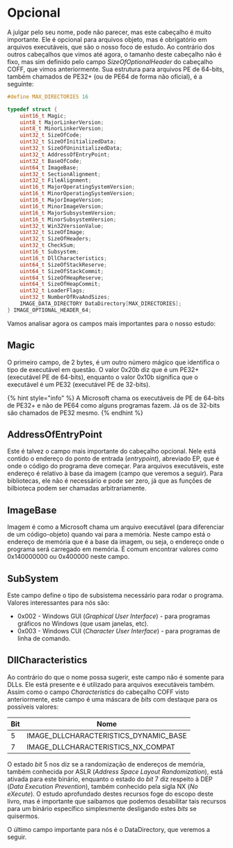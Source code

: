 # Opcional

A julgar pelo seu nome, pode não parecer, mas este cabeçalho é muito importante. Ele é opcional para arquivos objeto, mas é obrigatório em arquivos executáveis, que são o nosso foco de estudo. Ao contrário dos outros cabeçalhos que vimos até agora, o tamanho deste cabeçalho não é fixo, mas sim definido pelo campo _SizeOfOptionalHeader_ do cabeçalho COFF, que vimos anteriormente. Sua estrutura para arquivos PE de 64-bits, também chamados de PE32+ (ou de PE64 de forma não oficial), é a seguinte:

```c
#define MAX_DIRECTORIES 16

typedef struct {
	uint16_t Magic;
	uint8_t MajorLinkerVersion;
	uint8_t MinorLinkerVersion;
	uint32_t SizeOfCode;
	uint32_t SizeOfInitializedData;
	uint32_t SizeOfUninitializedData;
	uint32_t AddressOfEntryPoint;
	uint32_t BaseOfCode;
	uint64_t ImageBase;
	uint32_t SectionAlignment;
	uint32_t FileAlignment;
	uint16_t MajorOperatingSystemVersion;
	uint16_t MinorOperatingSystemVersion;
	uint16_t MajorImageVersion;
	uint16_t MinorImageVersion;
	uint16_t MajorSubsystemVersion;
	uint16_t MinorSubsystemVersion;
	uint32_t Win32VersionValue;
	uint32_t SizeOfImage;
	uint32_t SizeOfHeaders;
	uint32_t CheckSum;
	uint16_t Subsystem;
	uint16_t DllCharacteristics;
	uint64_t SizeOfStackReserve;
	uint64_t SizeOfStackCommit;
	uint64_t SizeOfHeapReserve;
	uint64_t SizeOfHeapCommit;
	uint32_t LoaderFlags;
	uint32_t NumberOfRvaAndSizes;
    IMAGE_DATA_DIRECTORY DataDirectory[MAX_DIRECTORIES];
} IMAGE_OPTIONAL_HEADER_64;
```

Vamos analisar agora os campos mais importantes para o nosso estudo:

## Magic

O primeiro campo, de 2 bytes, é um outro número mágico que identifica o tipo de executável em questão. O valor 0x20b diz que é um PE32+ (executável PE de 64-bits), enquanto o valor 0x10b significa que o executável é um PE32 (executável PE de 32-bits).

{% hint style="info" %}
A Microsoft chama os executáveis de PE de 64-bits de PE32+ e não de PE64 como alguns programas fazem. Já os de 32-bits são chamados de PE32 mesmo.
{% endhint %}

## AddressOfEntryPoint

Este é talvez o campo mais importante do cabeçalho opcional. Nele está contido o endereço do ponto de entrada (_entrypoint_), abreviado EP, que é onde o código do programa deve começar. Para arquivos executáveis, este endereço é relativo à base da imagem (campo que veremos a seguir). Para bibliotecas, ele não é necessário e pode ser zero, já que as funções de bilbioteca podem ser chamadas arbitrariamente.

## ImageBase

Imagem é como a Microsoft chama um arquivo executável (para diferenciar de um código-objeto) quando vai para a memória. Neste campo está o endereço de memória que é a base da imagem, ou seja, o endereço onde o programa será carregado em memória. É comum encontrar valores como 0x140000000 ou 0x400000 neste campo.

## SubSystem

Este campo define o tipo de subsistema necessário para rodar o programa. Valores interessantes para nós são:

* 0x002 - Windows GUI (_Graphical User Interface_) - para programas gráficos no Windows (que usam janelas, etc).
* 0x003 - Windows CUI (_Character User Interface_) - para programas de linha de comando.

## DllCharacteristics

Ao contrário do que o nome possa sugerir, este campo não é somente para DLLs. Ele está presente e é utilizado para arquivos executáveis também. Assim como o campo _Characteristics_ do cabeçalho COFF visto anteriormente, este campo é uma máscara de _bits_ com destaque para os possíveis valores:

| Bit | Nome                                        |
| --- | ------------------------------------------- |
| 5   | IMAGE\_DLLCHARACTERISTICS\_DYNAMIC\_BASE    |
| 7   | IMAGE\_DLLCHARACTERISTICS\_NX\_COMPAT       |

O estado _bit_ 5 nos diz se a randomização de endereços de memória, também conhecida por ASLR (_Address Space Layout Randomization_), está ativada para este binário, enquanto o estado do _bit_ 7 diz respeito à DEP (_Data Execution Prevention_), também conhecido pela sigla NX (_No eXecute_). O estudo aprofundado destes recursos foge do escopo deste livro, mas é importante que saibamos que podemos desabilitar tais recursos para um binário específico simplesmente desligando estes _bits_ se quisermos.

O último campo importante para nós é o DataDirectory, que veremos a seguir.